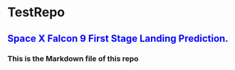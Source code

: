 # TestRepo
## <span style="color: blue;">Space X Falcon 9 First Stage Landing Prediction.</span>
### This is the Markdown file of this repo
